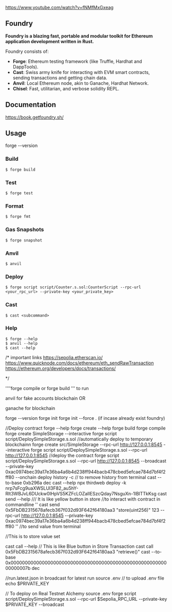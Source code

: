 https://www.youtube.com/watch?v=fNMfMxGxeag
## Foundry

**Foundry is a blazing fast, portable and modular toolkit for Ethereum application development written in Rust.**

Foundry consists of:

- **Forge**: Ethereum testing framework (like Truffle, Hardhat and DappTools).
- **Cast**: Swiss army knife for interacting with EVM smart contracts, sending transactions and getting chain data.
- **Anvil**: Local Ethereum node, akin to Ganache, Hardhat Network.
- **Chisel**: Fast, utilitarian, and verbose solidity REPL.

## Documentation

https://book.getfoundry.sh/

## Usage

forge --version
### Build

```shell
$ forge build
```

### Test

```shell
$ forge test
```

### Format

```shell
$ forge fmt
```

### Gas Snapshots

```shell
$ forge snapshot
```

### Anvil

```shell
$ anvil
```

### Deploy

```shell
$ forge script script/Counter.s.sol:CounterScript --rpc-url <your_rpc_url> --private-key <your_private_key>
```

### Cast

```shell
$ cast <subcommand>
```

### Help

```shell
$ forge --help
$ anvil --help
$ cast --help
```
/* important links 
https://sepolia.etherscan.io/
https://www.quicknode.com/docs/ethereum/eth_sendRawTransaction
https://ethereum.org/developers/docs/transactions/

*/

''''forge compile or forge build '''  to run

anvil for fake accounts blockchain
OR

ganache for blockchain

forge --version
forge init
forge init --force . (if incase already exist foundry)

//Deploy contract
forge --help
forge create --help
forge build
forge compile
forge create SimpleStorage --interactive
forge script script/DeploySimpleStorage.s.sol   //automatically deploy to temporary blockchainn
forge create src/SimpleStorage --rpc-url http://127.0.0.1:8545 --interactive 
forge script script/DeploySimpleStorage.s.sol --rpc-url http://127.0.0.1:8545   //deploy the contract
forge script script/DeploySimpleStorage.s.sol --rpc-url http://127.0.0.1:8545 --broadcast --private-key  0xac0974bec39a17e36ba4a6b4d238ff944bacb478cbed5efcae784d7bf4f2ff80   --onchain deploy
history -c  // to remove history from terminal
cast --to-base 0xb296a dec
cast --help
npx thirdweb deploy -k nrp7sFcg9uaXWSLUl3F82_au5hY-Rlt3WBJvL6DUckw0IHpVS5KZFcLOZaIIESzcQday7NsguXn-1lBlTTkKsg
cast send --help   /// It is like yellow button in store
//to interact with contract in commandline
'' cast send 0x5FbDB2315678afecb367f032d93F642f64180aa3 "store(uint256)" 123 --rpc-url http://127.0.0.1:8545 --private-key 0xac0974bec39a17e36ba4a6b4d238ff944bacb478cbed5efcae784d7bf4f2ff80 ''   //to send value from terminal

//This is to store value set

cast call --help // This is like Blue button in Store Transaction
cast call 0x5FbDB2315678afecb367f032d93F642f64180aa3 "retrieve()"
cast --to-base 0x000000000000000000000000000000000000000000000000000000000000007b dec

//run.latest.json in broadcast for latest run
source .env  // to upload .env file
echo $PRIVATE_KEY


// To deploy on Real Testnet Alchemy
source .env
forge script script/DeploySimpleStorage.s.sol --rpc-url $Sepolia_RPC_URL --private-key $PRIVATE_KEY --broadcast
